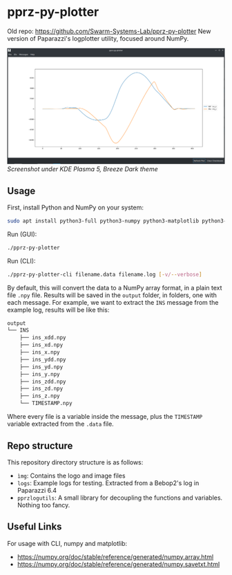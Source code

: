 # pprz-py-plotter

Old repo: https://github.com/Swarm-Systems-Lab/pprz-py-plotter
New version of Paparazzi's logplotter utility, focused around NumPy.

![GUI-Screenshot](https://github.com/Pelochus/pprz-py-plotter/blob/main/img/screenshot.png)
_Screenshot under KDE Plasma 5, Breeze Dark theme_

## Usage

First, install Python and NumPy on your system:

```bash
sudo apt install python3-full python3-numpy python3-matplotlib python3-lxml python3-pyqt5 -y
```

Run (GUI):

```bash
./pprz-py-plotter
```

Run (CLI):

```bash
./pprz-py-plotter-cli filename.data filename.log [-v/--verbose]
```

By default, this will convert the data to a NumPy array format, in a plain text file `.npy` file.
Results will be saved in the `output` folder, in folders, one with each message.
For example, we want to extract the `INS` message from the example log, results will be like this:

```bash
output
└── INS
    ├── ins_xdd.npy
    ├── ins_xd.npy
    ├── ins_x.npy
    ├── ins_ydd.npy
    ├── ins_yd.npy
    ├── ins_y.npy
    ├── ins_zdd.npy
    ├── ins_zd.npy
    ├── ins_z.npy
    └── TIMESTAMP.npy
```

Where every file is a variable inside the message, plus the `TIMESTAMP` variable extracted from the `.data` file.

## Repo structure
This repository directory structure is as follows:

- `ìmg`: Contains the logo and image files
- `logs`: Example logs for testing. Extracted from a Bebop2's log in Paparazzi 6.4
- `pprzlogutils`: A small library for decoupling the functions and variables. Nothing too fancy.

## Useful Links

For usage with CLI, numpy and matplotlib:
- https://numpy.org/doc/stable/reference/generated/numpy.array.html
- https://numpy.org/doc/stable/reference/generated/numpy.savetxt.html
